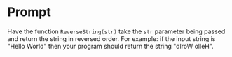 # Prompt

Have the function `ReverseString(str)` take the `str` parameter being passed and return the string in reversed order. For example: if the input string is "Hello World" then your program should return the string "dlroW olleH".
